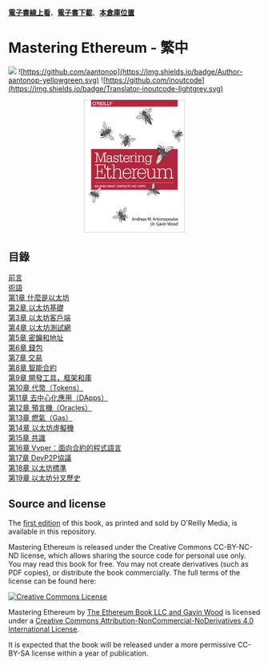 [**電子書線上看**](https://cypherpunks-core.github.io/ethereumbook_zh/)、[**電子書下載**](https://github.com/cypherpunks-core/ethereumbook_zh/releases)、[**本倉庫位置**](https://github.com/cypherpunks-core/ethereumbook_zh)    
# Mastering Ethereum - 繁中
![](https://img.shields.io/badge/Language-Traditional%20Chinese-orange.svg)
![https://github.com/aantonop](https://img.shields.io/badge/Author-aantonop-yellowgreen.svg)
![https://github.com/inoutcode](https://img.shields.io/badge/Translator-inoutcode-lightgrey.svg)

<center>
<img src="/images/cover.png" width="40%" height="40%" />
</center>

## 目錄

[前言](前言.asciidoc)    
[術語](術語.asciidoc)    
[第1章 什麼是以太坊](01.asciidoc)    
[第2章 以太坊基礎](02.asciidoc)    
[第3章 以太坊客戶端](03.asciidoc)    
[第4章 以太坊測試網](04.asciidoc)    
[第5章 密鑰和地址](05.asciidoc)    
[第6章 錢包](06.asciidoc)    
[第7章 交易](07.asciidoc)    
[第8章 智能合約](08.asciidoc)    
[第9章 開發工具，框架和庫](09.asciidoc)    
[第10章 代幣（Tokens）](10.asciidoc)    
[第11章 去中心化應用（DApps）](11.asciidoc)    
[第12章 預言機（Oracles）](12.asciidoc)    
[第13章 燃氣（Gas）](13.asciidoc)    
[第14章 以太坊虛擬機](14.asciidoc)    
[第15章 共識](15.asciidoc)    
[第16章 Vyper：面向合約的程式語言](16.asciidoc)    
[第17章 DevP2P協議](17.asciidoc)    
[第18章 以太坊標準](18.asciidoc)    
[第19章 以太坊分叉歷史](19.asciidoc)    

## Source and license

The [first edition](https://github.com/ethereumbook/ethereumbook/tree/first_edition_first_print) of this book, as printed and sold by O'Reilly Media, is available in this repository.

Mastering Ethereum is released under the Creative Commons CC-BY-NC-ND license, which allows sharing the source code for personal use only. You may read this book for free. You may not create derivatives (such as PDF copies), or distribute the book commercially. The full terms of the license can be found here:

[![Creative Commons License](https://i.creativecommons.org/l/by-nc-nd/4.0/88x31.png)](https://creativecommons.org/licenses/by-nc-nd/4.0/)

<span xmlns:dct="http://purl.org/dc/terms/" property="dct:title">Mastering Ethereum</span> by <a xmlns:cc="http://creativecommons.org/ns#" href="https://antonopoulos.com/" property="cc:attributionName" rel="cc:attributionURL">The Ethereum Book LLC and Gavin Wood</a> is licensed under a <a rel="license" href="http://creativecommons.org/licenses/by-nc-nd/4.0/">Creative Commons Attribution-NonCommercial-NoDerivatives 4.0 International License</a>.

It is expected that the book will be released under a more permissive CC-BY-SA license within a year of publication.
